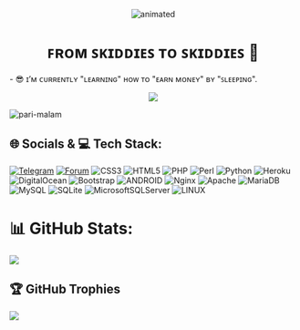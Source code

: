<p align="center"><img src="https://user-images.githubusercontent.com/25004320/228351428-f88b20d5-9866-4cfb-9e64-44b064246fc5.gif" alt="animated" /></p>
<h1 align="center">ꜰʀᴏᴍ ꜱᴋɪᴅᴅɪᴇꜱ ᴛᴏ ꜱᴋɪᴅᴅɪᴇꜱ 🗿 </h1>
- 😎 ɪ’ᴍ ᴄᴜʀʀᴇɴᴛʟʏ "ʟᴇᴀʀɴɪɴɢ" ʜᴏᴡ ᴛᴏ "ᴇᴀʀɴ ᴍᴏɴᴇʏ" ʙʏ "ꜱʟᴇᴇᴘɪɴɢ".
<p align="center"> <img src="https://www.redhat.com/cms/managed-files/Brand_Standars-Red_Hat-_color_on-black.svg?itok=wPCF1-sX">
<p align="left"> <img src="https://komarev.com/ghpvc/?username=pari-malam&label=Profile%20views&color=0e75b6&style=flat" alt="pari-malam" /> </p>

## 🌐 Socials & 💻 Tech Stack:
[![Telegram](https://img.shields.io/badge/-Telegram-blue)](https://telegram.me/SurpriseMTFK)
[![Forum](https://img.shields.io/badge/-Forum-red)](https://dragonforce.io)
![CSS3](https://img.shields.io/badge/css3-%231572B6.svg?style=plastic&logo=css3&logoColor=white) ![HTML5](https://img.shields.io/badge/html5-%23E34F26.svg?style=plastic&logo=html5&logoColor=white) ![PHP](https://img.shields.io/badge/php-%23777BB4.svg?style=plastic&logo=php&logoColor=white) ![Perl](https://img.shields.io/badge/perl-%2339457E.svg?style=plastic&logo=perl&logoColor=white) ![Python](https://img.shields.io/badge/python-3670A0?style=plastic&logo=python&logoColor=ffdd54) ![Heroku](https://img.shields.io/badge/heroku-%23430098.svg?style=plastic&logo=heroku&logoColor=white) ![DigitalOcean](https://img.shields.io/badge/DigitalOcean-%230167ff.svg?style=plastic&logo=digitalOcean&logoColor=white) ![Bootstrap](https://img.shields.io/badge/bootstrap-%23563D7C.svg?style=plastic&logo=bootstrap&logoColor=white) ![ANDROID](https://img.shields.io/badge/android-%2320232a.svg?style=plastic&logo=android&logoColor=%a4c639) ![Nginx](https://img.shields.io/badge/nginx-%23009639.svg?style=plastic&logo=nginx&logoColor=white) ![Apache](https://img.shields.io/badge/apache-%23D42029.svg?style=plastic&logo=apache&logoColor=white) ![MariaDB](https://img.shields.io/badge/MariaDB-003545?style=plastic&logo=mariadb&logoColor=white) ![MySQL](https://img.shields.io/badge/mysql-%2300f.svg?style=plastic&logo=mysql&logoColor=white) ![SQLite](https://img.shields.io/badge/sqlite-%2307405e.svg?style=plastic&logo=sqlite&logoColor=white) ![MicrosoftSQLServer](https://img.shields.io/badge/Microsoft%20SQL%20Sever-CC2927?style=plastic&logo=microsoft%20sql%20server&logoColor=white) ![LINUX](https://img.shields.io/badge/Linux-FCC624?style=plastic&logo=linux&logoColor=black)

# 📊 GitHub Stats:
![](https://github-readme-stats.vercel.app/api?username=Pari-Malam&theme=monokai&hide_border=false&include_all_commits=true&count_private=false)<br/>
## 🏆 GitHub Trophies
![](https://github-profile-trophy.vercel.app/?username=Pari-Malam&theme=discord&no-frame=false&no-bg=false&margin-w=4)
<!-- Proudly created with GPRM ( https://gprm.itsvg.in ) -->
